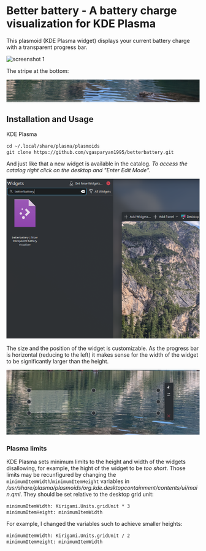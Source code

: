 # Better battery - A battery charge visualization for KDE Plasma

This plasmoid (KDE Plasma widget) displays your current battery charge with a transparent progress bar.

![screenshot 1](data/screenshot1.png)

The stripe at the bottom:

![screenshot 2](data/screenshot2.png)

## Installation and Usage

KDE Plasma
```
cd ~/.local/share/plasma/plasmoids
git clone https://github.com/vgasparyan1995/betterbattery.git
```

And just like that a new widget is available in the catalog. _To access the catalog right click on the desktop and "Enter Edit Mode"._

![widget catalog](data/screenshot4.png)

The size and the position of the widget is customizable. As the progress bar is horizontal (reducing to the left) it makes sense for the width of the widget to be significantly larger than the height.

![size and position](data/screenshot3.png)

### Plasma limits

KDE Plasma sets minimum limits to the height and width of the widgets disallowing, for example, the hight of the widget to be _too short_. Those limits may be recunfigured by changing the `minimumItemWidth`/`minimumItemHeight` variables in _/usr/share/plasma/plasmoids/org.kde.desktopcontainment/contents/ui/main.qml_. They should be set relative to the desktop grid unit:


```
minimumItemWidth: Kirigami.Units.gridUnit * 3
minimumItemHeight: minimumItemWidth
```

For example, I changed the variables such to achieve smaller heights:

```
minimumItemWidth: Kirigami.Units.gridUnit / 2
minimumItemHeight: minimumItemWidth
```
